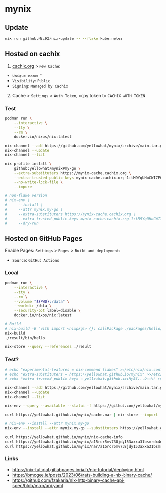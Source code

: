 # mynix

## Update

```bash
nix run github:Mic92/nix-update -- --flake kubernetes
```

## Hosted on cachix

1. [cachix.org](https://cachix.org) > `New Cache`:
  * `Unique name`: ``
  * `Visibility`: `Public`
  * `Signing`: `Managed by Cachix`
2. Cache > `Settings` > `Auth Token`, copy token to `CACHIX_AUTH_TOKEN`

### Test

```bash
podman run \
    --interactive \
    --tty \
    --rm \
    docker.io/nixos/nix:latest

nix-channel --add https://github.com/yellowhat/mynix/archive/main.tar.gz mynix
nix-channel --update
nix-channel --list

nix profile install \
    github:yellowhat/mynix#my-go \
    --extra-substituters https://mynix-cache.cachix.org \
    --extra-trusted-public-keys mynix-cache.cachix.org-1:tM9YqUHoCWI7FQwQ0vzmp8RY3pRmwylTC/xHCFU6A6E= \
    --no-write-lock-file \
    --impure

# non-flake version
# nix-env \
#     --install \
#     --attr mynix.my-go \
#     --extra-substituters https://mynix-cache.cachix.org \
#     --extra-trusted-public-keys mynix-cache.cachix.org-1:tM9YqUHoCWI7FQwQ0vzmp8RY3pRmwylTC/xHCFU6A6E= \
#     --dry-run
```

## Hosted on GitHub Pages

Enable Pages: `Settings` > `Pages` > `Build and deployment`:
  * `Source`: `GitHub Actions`

### Local

```bash
podman run \
    --interactive \
    --tty \
    --rm \
    --volume "${PWD}:/data" \
    --workdir /data \
    --security-opt label=disable \
    docker.io/nixos/nix:latest

# Build
# nix-build -E 'with import <nixpkgs> {}; callPackage ./packages/hello/default.nix {}'
nix-build
./result/bin/hello

nix-store --query --references ./result
```

### Test?

```bash
# echo "experimental-features = nix-command flakes" >>/etc/nix/nix.conf
# echo "extra-substituters = https://yellowhat.github.io/mynix" >>/etc/nix/nix.conf
# echo "extra-trusted-public-keys = yellowhat.github.io:My56...Q==%" >>/etc/nix/nix.conf

nix-channel --add https://github.com/yellowhat/mynix/archive/main.tar.gz mynix
nix-channel --update
nix-channel --list

nix-env --query --available --status -f https://github.com/yellowhat/mynix/archive/main.tar.gz

curl https://yellowhat.github.io/mynix/cache.nar | nix-store --import

# nix-env --install --attr mynix.my-go
nix-env --install --attr mynix.my-go --substituters https://yellowhat.github.io/mynix --dry-run
```

```bash
curl https://yellowhat.github.io/mynix/nix-cache-info
curl https://yellowhat.github.io/mynix/a15rcr5mv738jdy153axxa31bsmrdx4d-my-go-1.0.0.narinfo
curl https://yellowhat.github.io/mynix/nar/a15rcr5mv738jdy153axxa31bsmrdx4d-my-go-1.0.0.nar -o /tmp/nar
```

### Links

* <https://nix-tutorial.gitlabpages.inria.fr/nix-tutorial/deploying.html>
* <https://bmcgee.ie/posts/2023/06/nats-building-a-nix-binary-cache/>
* <https://github.com/fzakaria/nix-http-binary-cache-api-spec/blob/main/api.yaml>
